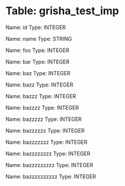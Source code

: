 Table: grisha_test_imp
======================

Name: id
Type: INTEGER

Name: name
Type: STRING

Name: foo
Type: INTEGER

Name: bar
Type: INTEGER

Name: baz
Type: INTEGER

Name: bazz
Type: INTEGER

Name: bazzz
Type: INTEGER

Name: bazzzz
Type: INTEGER

Name: bazzzzz
Type: INTEGER

Name: bazzzzzz
Type: INTEGER

Name: bazzzzzzz
Type: INTEGER

Name: bazzzzzzzz
Type: INTEGER

Name: bazzzzzzzzz
Type: INTEGER

Name: bazzzzzzzzzz
Type: INTEGER

